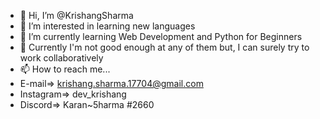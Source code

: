 - 👋 Hi, I’m @KrishangSharma
- 👀 I’m interested in learning new languages
- 🌱 I’m currently learning Web Development and Python for Beginners
- 💞️ Currently I'm not good enough at any of them but, I can surely try to work collaboratively
- 📫 How to reach me...
- E-mail=> krishang.sharma.17704@gmail.com <br>
- Instagram=> dev_krishang <br>
- Discord=> Karan~5harma #2660

<!---
KrishangSharma/KrishangSharma is a ✨ special ✨ repository because its `README.md` (this file) appears on your GitHub profile.
You can click the Preview link to take a look at your changes.
--->

